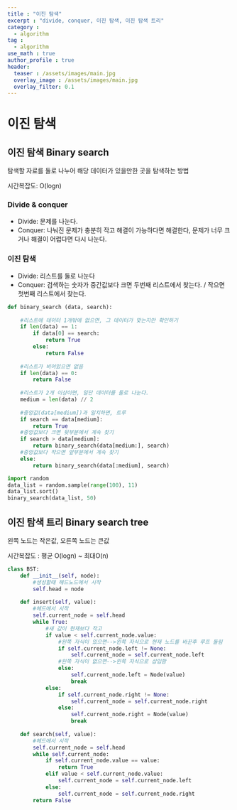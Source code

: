 ```yaml
---
title : "이진 탐색"
excerpt : "divide, conquer, 이진 탐색, 이진 탐색 트리"
category :
  - algorithm
tag :
  - algorithm
use_math : true
author_profile : true
header:
  teaser : /assets/images/main.jpg
  overlay_image : /assets/images/main.jpg
  overlay_filter: 0.1
---
```


# 이진 탐색

## 이진 탐색 Binary search

탐색할 자료를 둘로 나누어 해당 데이터가 있을만한 곳을 탐색하는 방법

시간복잡도: O(logn)

### Divide & conquer

- Divide: 문제를 나눈다.
- Conquer: 나눠진 문제가 충분히 작고 해결이 가능하다면 해결한다, 문제가 너무 크거나 해결이 어렵다면 다시 나눈다.

### 이진 탐색

- Divide: 리스트를 둘로 나눈다
- Conquer: 검색하는 숫자가 중간값보다 크면 두번째 리스트에서 찾는다. / 작으면 첫번째 리스트에서 찾는다.

```python
def binary_search (data, search):
    
    #리스트에 데이터 1개밖에 없으면, 그 데이터가 맞는지만 확인하기
    if len(data) == 1:
        if data[0] == search:
            return True
        else:
            return False
    
    #리스트가 비어있으면 없음
    if len(data) == 0:
        return False
    
    #리스트가 2개 이상이면, 일단 데이터를 둘로 나눈다. 
    medium = len(data) // 2
    
    #중앙값(data[medium])과 일치하면, 트루
    if search == data[medium]:
        return True
    #중앙값보다 크면 뒷부분에서 계속 찾기
    if search > data[medium]:
        return binary_search(data[medium:], search)
    #중앙값보다 작으면 앞부분에서 계속 찾기
    else:
        return binary_search(data[:medium], search)
```

```python
import random 
data_list = random.sample(range(100), 11)
data_list.sort()
binary_search(data_list, 50)
```

## 이진 탐색 트리 Binary search tree

왼쪽 노드는 작은값, 오른쪽 노드는 큰값

시간복잡도 : 평균 O(logn) ~ 최대O(n)

```python
class BST:
    def __init__(self, node):
        #생성할때 헤드노드에서 시작
        self.head = node
    
    def insert(self, value):
        #헤드에서 시작
        self.current_node = self.head
        while True:
            #새 값이 현재보다 작고
            if value < self.current_node.value:
                #왼쪽 자식이 있으면-->왼쪽 자식으로 현재 노드를 바꾼후 루프 돌림
                if self.current_node.left != None:
                    self.current_node = self.current_node.left
                #왼쪽 자식이 없으면-->왼쪽 자식으로 삽입함
                else:
                    self.current_node.left = Node(value)
                    break
            else:
                if self.current_node.right != None:
                    self.current_node = self.current_node.right
                else:
                    self.current_node.right = Node(value)
                    break
    
    def search(self, value):
        #헤드에서 시작
        self.current_node = self.head
        while self.current_node:
            if self.current_node.value == value:
                return True
            elif value < self.current_node.value:
                self.current_node = self.current_node.left
            else:
                self.current_node = self.current_node.right
        return False
```